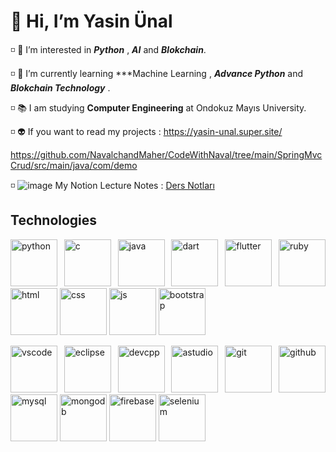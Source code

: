 # 👋 Hi, I’m Yasin Ünal                                                                           

◽️ 👀 I’m interested in ***Python*** , ***AI*** and ***Blokchain***.

◽️ 🌱 I’m currently learning ***Machine Learning , ***Advance Python*** and ***Blokchain Technology***  .

◽️ 📚 I am studying **Computer Engineering** at Ondokuz Mayıs University.
     
◽️ 👽 If you want to read my projects : https://yasin-unal.super.site/

https://github.com/NavalchandMaher/CodeWithNaval/tree/main/SpringMvcCrud/src/main/java/com/demo

<!-- ◽️ ![image](https://user-images.githubusercontent.com/56133248/154103197-e2390754-ca4e-4791-981b-1b27e4340e56.png) My Notion Research Blog : [Araştırmalar](https://dawn-squash-710.notion.site/Makaleler-2a2a2615f2964cf584341a880aa94f41) -->

◽️ ![image](https://user-images.githubusercontent.com/56133248/154103197-e2390754-ca4e-4791-981b-1b27e4340e56.png) My Notion Lecture Notes : [Ders Notları](https://dawn-squash-710.notion.site/Ders-Notlar-793b45202f03441dae24a4795071d5f7)

<!-- Sayaç :  ![](https://komarev.com/ghpvc/?username=Pilestin) -->




## Technologies

<p align = "justify" >
 <img src="https://user-images.githubusercontent.com/56133248/175571046-ed53347e-a3ae-4550-a032-8a371ea34ba2.png" alt="python" style="width:75px;"/>
 <img src="https://user-images.githubusercontent.com/56133248/175570946-98392ccf-027c-4bc6-8d9a-8d8d1f95a2d1.png" alt="c" style="width:75px;"/>
 <img src="https://user-images.githubusercontent.com/56133248/175570879-e7bf30cc-b6cd-4b90-8f27-aa58e7da956e.png" alt="java" style="width:75px;"/>
 <img src="https://user-images.githubusercontent.com/56133248/175566711-a8b7b23f-34ab-4205-ba20-44d0eebd8753.png" alt="dart" style="width:75px;"/>
 <img src="https://user-images.githubusercontent.com/56133248/175565798-a2e2eee0-17a3-43e5-9594-09519fb44a01.png" alt="flutter" style="width:75px;"/> 
 <img src="https://user-images.githubusercontent.com/56133248/175571023-aba7e2fc-234b-4ebd-8baf-47b33eb150de.png" alt="ruby" style="width:75px;"/>
 <img src="https://user-images.githubusercontent.com/56133248/175566495-35ad6f35-7bcd-457a-a2c0-2bfa50684cb3.png" alt="html" style="width:75px;"/>
 <img src="https://user-images.githubusercontent.com/56133248/175566195-f5bd71d2-500d-4c81-9a50-123ce4a12aff.png" alt="css" style="width:75px;"/>
 <img src="https://user-images.githubusercontent.com/56133248/175568310-6bb4d489-6b7c-432a-93f3-69ad581b2ff0.png" alt="js" style="width:75px;"/>
 <img src="https://user-images.githubusercontent.com/56133248/175565033-08431c78-cf64-45f8-807e-c8e1db2a94d5.png" alt="bootstrap" style="width:75px;"/>

</p>
  
<p align = "justify" >
 <img src="https://user-images.githubusercontent.com/56133248/175562420-2efe5de0-b16b-41a8-9de4-a27d00543a9c.png" alt="vscode" style="width:75px;"/>
 <img src="https://user-images.githubusercontent.com/56133248/175566576-4ee3676b-9920-4171-a33a-0471d72b4e55.png" alt="eclipse" style="width:75px;"/>
 <img src="https://user-images.githubusercontent.com/56133248/195909303-b8955474-8602-466e-bbf0-cee224192419.png" alt="devcpp" style="width:75px;"/>
 <img src="https://user-images.githubusercontent.com/56133248/175566406-504981c9-9f38-43ef-b7ae-95e5a436a511.png" alt="astudio" style="width:75px;"/>
 <img src="https://user-images.githubusercontent.com/56133248/175566226-b312f935-624c-44d6-bc65-4894da2c21ea.png" alt="git" style="width:75px;"/>
 <img src="https://user-images.githubusercontent.com/56133248/175564784-e2b4cd8c-950b-454f-942c-2d9a9ea2e2c2.png" alt="github" style="width:75px;"/>
 <img src="https://user-images.githubusercontent.com/56133248/195908804-371676a3-103c-4061-a0d0-9eb0538d0159.svg" alt="mysql" style="width:75px;"/>
 <img src="https://user-images.githubusercontent.com/56133248/175563012-3668a7aa-7ed8-43fe-82b7-5fee474e957d.png" alt="mongodb" style="width:75px;"/>
 <img src="https://user-images.githubusercontent.com/56133248/195909115-3d22f918-0cb5-43bf-b993-a7232eb1e67e.svg" alt="firebase" style="width:75px;"/>
 <img src="https://user-images.githubusercontent.com/56133248/195909495-14c8c97d-dd12-4150-82f1-451d544d1741.png" alt="selenium" style="width:75px;"/>


 </p>

<!-- ![Technologies](https://user-images.githubusercontent.com/56133248/154122260-08c0a25b-f83a-46d5-a508-839ced1eb1ae.png) -->
